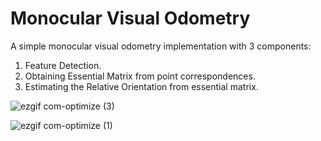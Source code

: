 # Monocular Visual Odometry
A simple monocular visual odometry implementation with 3 components: 
1. Feature Detection.
2. Obtaining Essential Matrix from point correspondences.
3. Estimating the Relative Orientation from essential matrix.

![ezgif com-optimize (3)](https://user-images.githubusercontent.com/49958651/93733404-370c1080-fba3-11ea-8b80-02dbde98ae35.gif)

![ezgif com-optimize (1)](https://user-images.githubusercontent.com/49958651/93733010-a84ac400-fba1-11ea-9ecf-f733f601db0d.gif)
